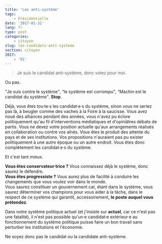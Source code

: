 ```yaml
---
title: 'Les anti-système'
tags:
    - Présidentielle
date: '2017-01-31'
lang: fr
type: post
categories:
    - citoyen
slug: les-candidats-anti-systeme
section: citoyen
2017:
    - '01'
---
```


> Je suis le candidat anti-système, donc votez pour moi.

Ou pas.

<!-- more -->

<q>Je suis contre le système</q>, <q>le système est corrompu</q>, <q>Machin est le candidat du système</q>. **Stop**.

Déjà, vous êtes tou·te·s les candidat·e·s du système, sinon vous ne seriez pas là, à beugler comme des vaches à la Foire à la saucisse. Vous avez noué des alliances pendant des années, vous n'avez pu éclore politiquement qu'au fil d'interventions médiatiques et d'opiniâtres débats de partis. Vous ne devez votre position actuelle qu'aux arrangements réalisés en collaboration ou contre vos aînés. Vous êtes le produit des attente du pays et de ses institutions. Vos propositions n'auraient pas pu exister politiquement à une autre époque ou un autre endroit. Vous êtes donc complètement les candidat·e·s du système.

Et c'est tant mieux.

**Vous êtes conservateur·trice ?** Vous connaissez déjà le système, donc saurez le défendre.  
**Vous êtes progressiste ?** Vous aurez plus de facilité à conduire les changements que vous voulez voir dans le monde.  
Vous saurez constituer un gouvernement car, étant dans le système, vous saurez déterminer vos champions pour vous aider à la tâche, dans le respect de ce système qui garantit, accessoirement, **le poste auquel vous prétendez**.

Dans notre système politique actuel (et j'insiste sur **actuel**, car ce n'est pas une fatalité), il n'est pas possible qu'un·e candidat·e extérieur·e au fonctionnement du système politique puisse faire un bon travail sans perturber les institutions et l'économie.

Ne soyez donc pas le candidat ou la candidate anti-système.